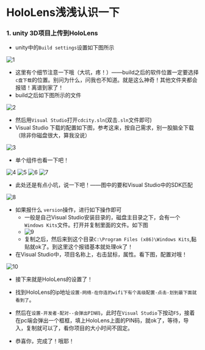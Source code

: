 # HoloLens浅浅认识一下

### 1. unity  3D项目上传到HoloLens

+ unity中的`Build settings`设置如下图所示

![1](./src/1.png)

+ 这里有个细节注意一下哦（大坑，疼！）——build之后的软件位置一定要选择`c盘下载`的位置。别问为什么，问我也不知道。就是这么神奇！其他文件夹都会报错！离谱到家了！
+ build之后如下图所示的文件

![2](./src/2.png)

+ 然后用`Visual Studio`打开`cdcity.sln`(双击`.sln`文件即可)
+ Visual Studio 下载的配置如下图，参考这来，按自己需求，别一股脑全下载（除非你磁盘很大，算我没说）

![3](./src/3.png)

+ 单个组件也看一下吧！

![4](./src/4.png)
![5](./src/5.png)
![6](./src/6.png)
![7](./src/7.png)

+ 此处还是有点小坑，说一下吧！——图中的要和Visual Studio中的SDK匹配

![8](./src/8.png)

+ 如果报什么 `version`操作，进行如下操作即可
  + 一般是自己Visual Studio安装目录的，磁盘主目录之下，会有一个`Windows Kits`文件。打开并复制里面的文件。如下图
  + ![9](./src/9.png)
  + 复制之后，然后来到这个目录`C:\Program Files (x86)\Windows Kits`,黏贴就ok了。到这里这个报错基本就处理ok了！
+ 在Visual Studio中，项目名称上，右击鼠标，属性。看下图，配置对哦！

![10](./src/10.png)

+ 接下来就是HoloLens的设置了！
+ 找到HoloLens的ip地址`设置-网络-在你连的wifi下有个高级配置-点击-划到最下面就看到了`。
+ 然后在`设置-开发者-配对--会弹出PIN码`，此时在`Visual Studio`下按动`F5`，接着在pc端会弹出一个框框，填上HoloLens上面的PIN码，就ok了，等待，导入，复制就可以了，看你项目的大小时间不固定。

+ 恭喜你，完成了！哦耶！
